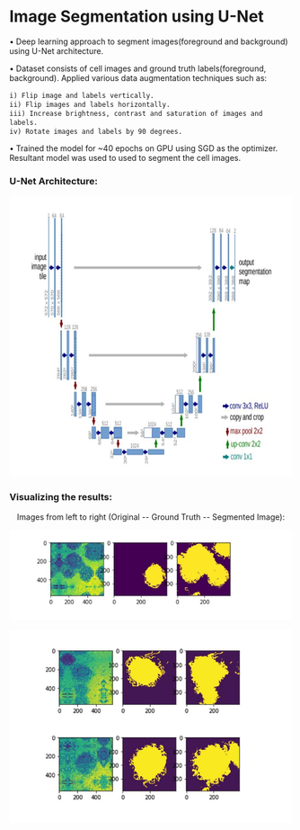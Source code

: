 # Image Segmentation using U-Net

 • Deep learning approach to segment images(foreground and background) using U-Net architecture. 
 
 • Dataset consists of cell images and ground truth labels(foreground, background). Applied various data augmentation techniques such as: 
 
    i) Flip image and labels vertically.
    ii) Flip images and labels horizontally.
    iii) Increase brightness, contrast and saturation of images and labels.
    iv) Rotate images and labels by 90 degrees.
 
 • Trained the model for ~40 epochs on GPU using SGD as the optimizer. Resultant model was used to used to segment the cell images.
 
### U-Net Architecture:

<p align="center">
  <img width=650 height=500 src="/images/arch.JPG">
</p>

### Visualizing the results:

<p align ="center"> Images from left to right (Original -- Ground Truth -- Segmented Image): </p>

<p align="center">
  <img src="/images/seg1.JPG">
</p>

<p align="center">
  <img src="/images/seg2.JPG">
</p>
